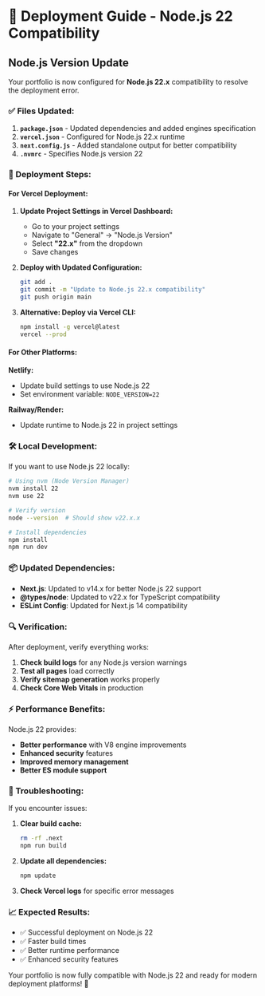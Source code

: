 # 🚀 Deployment Guide - Node.js 22 Compatibility

## **Node.js Version Update**

Your portfolio is now configured for **Node.js 22.x** compatibility to resolve the deployment error.

### **✅ Files Updated:**

1. **`package.json`** - Updated dependencies and added engines specification
2. **`vercel.json`** - Configured for Node.js 22.x runtime
3. **`next.config.js`** - Added standalone output for better compatibility
4. **`.nvmrc`** - Specifies Node.js version 22

### **🔧 Deployment Steps:**

#### **For Vercel Deployment:**

1. **Update Project Settings in Vercel Dashboard:**
   - Go to your project settings
   - Navigate to "General" → "Node.js Version"
   - Select **"22.x"** from the dropdown
   - Save changes

2. **Deploy with Updated Configuration:**
   ```bash
   git add .
   git commit -m "Update to Node.js 22.x compatibility"
   git push origin main
   ```

3. **Alternative: Deploy via Vercel CLI:**
   ```bash
   npm install -g vercel@latest
   vercel --prod
   ```

#### **For Other Platforms:**

**Netlify:**
- Update build settings to use Node.js 22
- Set environment variable: `NODE_VERSION=22`

**Railway/Render:**
- Update runtime to Node.js 22 in project settings

### **🛠️ Local Development:**

If you want to use Node.js 22 locally:

```bash
# Using nvm (Node Version Manager)
nvm install 22
nvm use 22

# Verify version
node --version  # Should show v22.x.x

# Install dependencies
npm install
npm run dev
```

### **📦 Updated Dependencies:**

- **Next.js**: Updated to v14.x for better Node.js 22 support
- **@types/node**: Updated to v22.x for TypeScript compatibility
- **ESLint Config**: Updated for Next.js 14 compatibility

### **🔍 Verification:**

After deployment, verify everything works:

1. **Check build logs** for any Node.js version warnings
2. **Test all pages** load correctly
3. **Verify sitemap generation** works properly
4. **Check Core Web Vitals** in production

### **⚡ Performance Benefits:**

Node.js 22 provides:
- **Better performance** with V8 engine improvements
- **Enhanced security** features
- **Improved memory management**
- **Better ES module support**

### **🚨 Troubleshooting:**

If you encounter issues:

1. **Clear build cache:**
   ```bash
   rm -rf .next
   npm run build
   ```

2. **Update all dependencies:**
   ```bash
   npm update
   ```

3. **Check Vercel logs** for specific error messages

### **📈 Expected Results:**

- ✅ Successful deployment on Node.js 22
- ✅ Faster build times
- ✅ Better runtime performance
- ✅ Enhanced security features

Your portfolio is now fully compatible with Node.js 22 and ready for modern deployment platforms! 🎉
